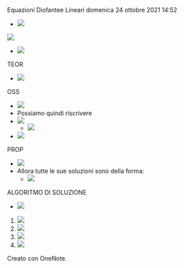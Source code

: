 Equazioni Diofantee Lineari
domenica 24 ottobre 2021
14:52

- ![](37754cca44a6410e8d888a221c688e82.png)

![](46341b2079af44be82ca4f93d8455561.png)

- ![](e42a6c50ebb14d5aa4dc6cb80fed180c.png)

TEOR

- ![](73f2cc86b25f4538b53e4fe26b55b87d.png)

OSS

- ![](55dd63bb6854472498d1da9849386e95.png)
- Possiamo quindi riscrivere
- ![](3c04786e138d4692845249931f8dd6af.png)
    - ![](8b467e466960475abaed1bb30dea1272.png)
- ![](1a395ab17ca24decab5f9d261a899fed.png)

PROP

- ![](4e902346383a46e08f914d4c4e56c78e.png)
- Allora tutte le sue soluzioni sono della forma:
    - ![](2f01bf538120403383bd9db574f4d6df.png)

ALGORITMO DI SOLUZIONE

- ![](e7f23e3294714271b00aec2c702eb53b.png)

1. ![](94002b7b51b3403dbd21b1cef21919e5.png)
2. ![](69dc80b186b1432bb1819ae897a8c7fa.png)
3. ![](5d16f0580b8c47fd9252b4d93436b837.png)
4. ![](bd0904da35b44f0ca201759ccedcd0ac.png)

Creato con OneNote.